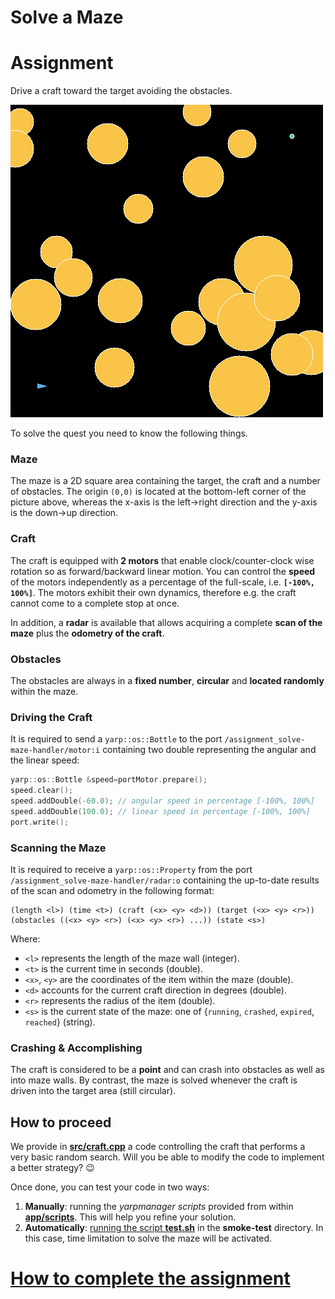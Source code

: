 Solve a Maze
============

# Assignment
Drive a craft toward the target avoiding the obstacles.

![maze](/misc/maze.png)

To solve the quest you need to know the following things.

### Maze
The maze is a 2D square area containing the target, the craft and a number of
obstacles. The origin `(0,0)` is located at the bottom-left corner of the picture
above, whereas the x-axis is the left->right direction and the y-axis is the down->up
direction.

### Craft
The craft is equipped with **2 motors** that enable clock/counter-clock wise rotation
so as forward/backward linear motion. You can control the **speed** of the motors
independently as a percentage of the full-scale, i.e. **`[-100%, 100%]`**.
The motors exhibit their own dynamics, therefore e.g. the craft cannot come to a
complete stop at once.

In addition, a **radar** is available that allows acquiring a complete **scan of the maze** plus the **odometry of the craft**.

### Obstacles
The obstacles are always in a **fixed number**, **circular** and **located randomly**
within the maze.

### Driving the Craft
It is required to send a `yarp::os::Bottle` to the port `/assignment_solve-maze-handler/motor:i` containing two double representing the angular and the linear speed:
```c++
yarp::os::Bottle &speed=portMotor.prepare();
speed.clear();
speed.addDouble(-60.0); // angular speed in percentage [-100%, 100%]
speed.addDouble(100.0); // linear speed in percentage [-100%, 100%]
port.write();
```

### Scanning the Maze
It is required to receive a `yarp::os::Property` from the port `/assignment_solve-maze-handler/radar:o` containing the up-to-date results of the scan and odometry in the following format:
```
(length <l>) (time <t>) (craft (<x> <y> <d>)) (target (<x> <y> <r>)) (obstacles ((<x> <y> <r>) (<x> <y> <r>) ...)) (state <s>)
```
Where:
- `<l>` represents the length of the maze wall (integer).
- `<t>` is the current time in seconds (double).
- `<x>`, `<y>` are the coordinates of the item within the maze (double).
- `<d>` accounts for the current craft direction in degrees (double).
- `<r>` represents the radius of the item (double).
- `<s>` is the current state of the maze: one of {`running`, `crashed`, `expired`, `reached`} (string).

### Crashing & Accomplishing
The craft is considered to be a **point** and can crash into obstacles as well as
into maze walls. By contrast, the maze is solved whenever the craft is driven
into the target area (still circular).

## How to proceed
We provide in [**src/craft.cpp**](./src/craft.cpp) a code controlling the craft that performs a very basic random
search. Will you be able to modify the code to implement a better strategy? :wink:

Once done, you can test your code in two ways:

1. **Manually**: running the _yarpmanager scripts_ provided from within [**app/scripts**](./app/scripts). This will help you refine your solution.
1. **Automatically**: [running the script **test.sh**](https://github.com/vvv-school/vvv-school.github.io/blob/master/instructions/how-to-run-smoke-tests.md) in the **smoke-test** directory. In this case, time limitation
to solve the maze will be activated.

# [How to complete the assignment](https://github.com/vvv-school/vvv-school.github.io/blob/master/instructions/how-to-complete-assignments.md)

